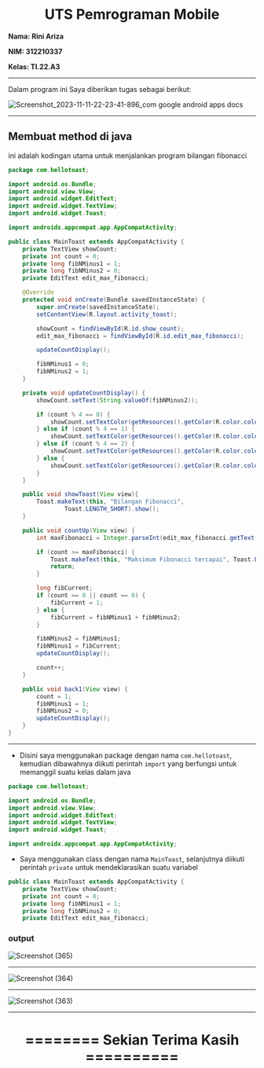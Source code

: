 <h1 align="center"><b>UTS Pemrograman Mobile</b></h1> 

**Nama: Rini Ariza**

**NIM: 312210337**

**Kelas: TI.22.A3**

---

Dalam program ini Saya diberikan tugas sebagai berikut:

![Screenshot_2023-11-11-22-23-41-896_com google android apps docs](https://github.com/rniarzz/UTS-PEMROGRAMAN-MOBILE/assets/115542704/fc81c6a6-c5a8-4255-b2dd-0b14df36472e)

---

## Membuat method di java

ini adalah kodingan utama untuk menjalankan program bilangan fibonacci

```java
package com.hellotoast;

import android.os.Bundle;
import android.view.View;
import android.widget.EditText;
import android.widget.TextView;
import android.widget.Toast;

import androidx.appcompat.app.AppCompatActivity;

public class MainToast extends AppCompatActivity {
    private TextView showCount;
    private int count = 0;
    private long fibNMinus1 = 1;
    private long fibNMinus2 = 0;
    private EditText edit_max_fibonacci;

    @Override
    protected void onCreate(Bundle savedInstanceState) {
        super.onCreate(savedInstanceState);
        setContentView(R.layout.activity_toast);

        showCount = findViewById(R.id.show_count);
        edit_max_fibonacci = findViewById(R.id.edit_max_fibonacci);

        updateCountDisplay();

        fibNMinus1 = 0;
        fibNMinus2 = 1;
    }

    private void updateCountDisplay() {
        showCount.setText(String.valueOf(fibNMinus2));

        if (count % 4 == 0) {
            showCount.setTextColor(getResources().getColor(R.color.colorPrimary));
        } else if (count % 4 == 1) {
            showCount.setTextColor(getResources().getColor(R.color.colorAccent));
        } else if (count % 4 == 2) {
            showCount.setTextColor(getResources().getColor(R.color.colorPrimary));
        } else {
            showCount.setTextColor(getResources().getColor(R.color.colorAccent));
        }
    }

    public void showToast(View view){
        Toast.makeText(this, "Bilangan Fibonacci",
                Toast.LENGTH_SHORT).show();
    }

    public void countUp(View view) {
        int maxFibonacci = Integer.parseInt(edit_max_fibonacci.getText().toString());

        if (count >= maxFibonacci) {
            Toast.makeText(this, "Maksimum Fibonacci tercapai", Toast.LENGTH_SHORT).show();
            return;
        }

        long fibCurrent;
        if (count == 0 || count == 0) {
            fibCurrent = 1;
        } else {
            fibCurrent = fibNMinus1 + fibNMinus2;
        }

        fibNMinus2 = fibNMinus1;
        fibNMinus1 = fibCurrent;
        updateCountDisplay();

        count++;
    }

    public void back1(View view) {
        count = 1;
        fibNMinus1 = 1;
        fibNMinus2 = 0;
        updateCountDisplay();
    }
}

```
---

- Disini saya menggunakan package dengan nama `com.hellotoast`, kemudian dibawahnya diikuti perintah `import` yang berfungsi untuk memanggil suatu kelas dalam java
```java
package com.hellotoast;

import android.os.Bundle;
import android.view.View;
import android.widget.EditText;
import android.widget.TextView;
import android.widget.Toast;

import androidx.appcompat.app.AppCompatActivity;
```

- Saya menggunakan class dengan nama `MainToast`, selanjutnya diikuti perintah `private` untuk mendeklarasikan suatu variabel
```java
public class MainToast extends AppCompatActivity {
    private TextView showCount;
    private int count = 0;
    private long fibNMinus1 = 1;
    private long fibNMinus2 = 0;
    private EditText edit_max_fibonacci;
```

### output

![Screenshot (365)](https://github.com/rniarzz/UTS-PEMROGRAMAN-MOBILE/assets/115542704/6300f179-2918-4a2a-a06b-9f36f9566d60)

---

![Screenshot (364)](https://github.com/rniarzz/UTS-PEMROGRAMAN-MOBILE/assets/115542704/710cb2e6-60ef-4e07-8f1c-7be2eed8e2c0)

---

![Screenshot (363)](https://github.com/rniarzz/UTS-PEMROGRAMAN-MOBILE/assets/115542704/e2c01031-70e2-48d6-9389-e8f06cb0786a)

---

<h1 <p align="center"><b>======== Sekian Terima Kasih ==========</b></p></h1>
